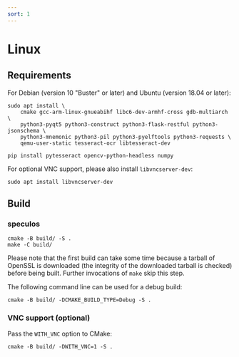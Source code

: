 ```yaml
---
sort: 1
---
```


# Linux

## Requirements

For Debian (version 10 "Buster" or later) and Ubuntu (version 18.04 or later):

```shell
sudo apt install \
    cmake gcc-arm-linux-gnueabihf libc6-dev-armhf-cross gdb-multiarch \
    python3-pyqt5 python3-construct python3-flask-restful python3-jsonschema \
    python3-mnemonic python3-pil python3-pyelftools python3-requests \
    qemu-user-static tesseract-ocr libtesseract-dev

pip install pytesseract opencv-python-headless numpy
```

For optional VNC support, please also install `libvncserver-dev`:

```shell
sudo apt install libvncserver-dev
```

## Build

### speculos

```shell
cmake -B build/ -S .
make -C build/
```

Please note that the first build can take some time because a tarball of OpenSSL
is downloaded (the integrity of the downloaded tarball is checked) before being
built. Further invocations of `make` skip this step.

The following command line can be used for a debug build:

```shell
cmake -B build/ -DCMAKE_BUILD_TYPE=Debug -S .
```

### VNC support (optional)

Pass the `WITH_VNC` option to CMake:

```shell
cmake -B build/ -DWITH_VNC=1 -S .
```
